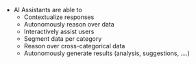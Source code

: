 - AI Assistants are able to
	- Contextualize responses
	- Autonomously reason over data
	- Interactively assist users
	- Segment data per category 
	- Reason over cross-categorical data
	-  Autonomously generate results (analysis, suggestions, ....)